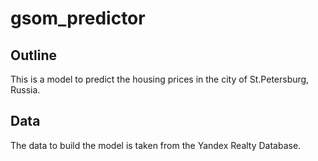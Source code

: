 # gsom_predictor

## Outline
This is a model to predict the housing prices in the city of St.Petersburg, Russia. 

## Data
The data to build the model is taken from the Yandex Realty Database.


